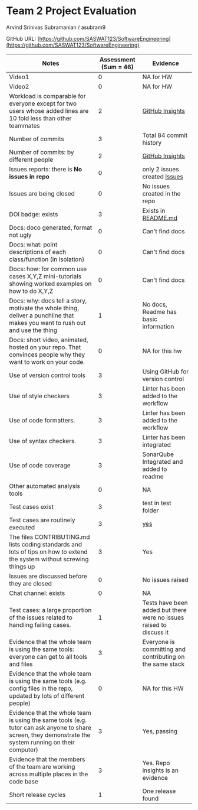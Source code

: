 # Team 2 Project Evaluation

Arvind Srinivas Subramanian / asubram9

GitHub URL: [https://github.com/SASWAT123/SoftwareEngineering](https://github.com/SASWAT123/SoftwareEngineering)

|Notes|Assessment (Sum = 46)|Evidence|
|-----|----------|--------|
|Video1|0|NA for HW|
|Video2|0|NA for HW|
|Workload is comparable for everyone except for two users whose added lines are 10 fold less than other teammates|2|[GitHub Insights](https://github.com/SASWAT123/SoftwareEngineering/graphs/contributors)|
|Number of commits|3|Total 84 commit history|
|Number of commits: by different people|2|[GitHub Insights](https://github.com/SASWAT123/SoftwareEngineering/graphs/contributors)|
|Issues reports: there is **No issues in repo**|0|only 2 issues created [Issues](https://github.com/SASWAT123/SoftwareEngineering/issues)|
|Issues are being closed|0|No issues created in the repo|
|DOI badge: exists|3|Exists in [README.md](https://github.com/SASWAT123/SoftwareEngineering/blob/master/README.md)|
|Docs: doco generated, format not ugly |0|Can't find docs|
|Docs: what: point descriptions of each class/function (in isolation) |0|Can't find docs|
|Docs: how: for common use cases X,Y,Z mini-tutorials showing worked examples on how to do X,Y,Z|0|Can't find docs|
|Docs: why: docs tell a story, motivate the whole thing, deliver a punchline that makes you want to rush out and use the thing|1|No docs, Readme has basic information|
|Docs: short video, animated, hosted on your repo. That convinces people why they want to work on your code.|0|NA for this hw|
|Use of version control tools|3|Using GitHub for version control|
|Use of style checkers |3| Linter has been added to the workflow|
|Use of code formatters. |3|Linter has been added to the workflow|
|Use of syntax checkers. |3|Linter has been integrated|
|Use of code coverage |3|SonarQube Integrated and added to readme|
|Other automated analysis tools|0|NA|
|Test cases exist|3| test in test folder|
|Test cases are routinely executed|3| [yes](https://github.com/SASWAT123/SoftwareEngineering/actions/workflows/maven.yml ) |
|The files CONTRIBUTING.md lists coding standards and lots of tips on how to extend the system without screwing things up|3|Yes|
|Issues are discussed before they are closed|0| No issues raised |
|Chat channel: exists|0|NA|
|Test cases: a large proportion of the issues related to handling failing cases.|1|Tests have been added but there were no issues raised to discuss it|
|Evidence that the whole team is using the same tools: everyone can get to all tools and files|3|Everyone is committing and contributing on the same stack|
|Evidence that the whole team is using the same tools (e.g. config files in the repo, updated by lots of different people)|0|NA for this HW|
|Evidence that the whole team is using the same tools (e.g. tutor can ask anyone to share screen, they demonstrate the system running on their computer)|3| Yes, passing |
|Evidence that the members of the team are working across multiple places in the code base|3|Yes. Repo insights is an evidence|
|Short release cycles |1| One release found|